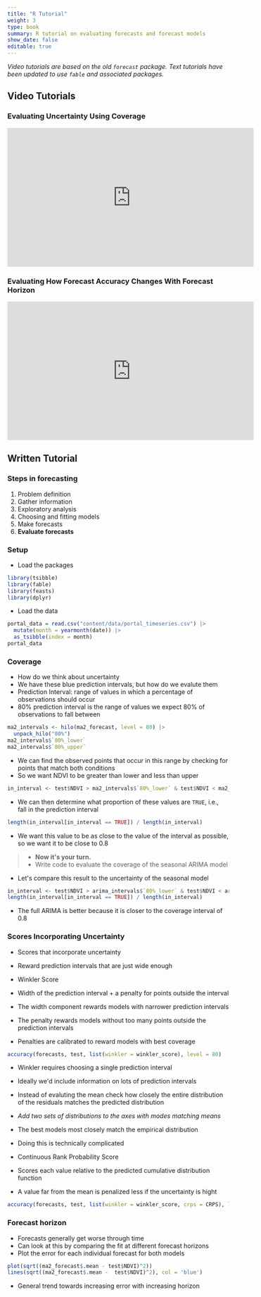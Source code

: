 ```yaml
---
title: "R Tutorial"
weight: 3
type: book
summary: R tutorial on evaluating forecasts and forecast models
show_date: false
editable: true
---
```


*Video tutorials are based on the old `forecast` package.*
*Text tutorials have been updated to use `fable` and associated packages.*

## Video Tutorials

### Evaluating Uncertainty Using Coverage

<iframe width="560" height="315" src="https://www.youtube.com/embed/hGlnIVYFUgg" frameborder="0" allow="accelerometer; autoplay; clipboard-write; encrypted-media; gyroscope; picture-in-picture" allowfullscreen></iframe>

### Evaluating How Forecast Accuracy Changes With Forecast Horizon

<iframe width="560" height="315" src="https://www.youtube.com/embed/DHOfUYLnshA" frameborder="0" allow="accelerometer; autoplay; clipboard-write; encrypted-media; gyroscope; picture-in-picture" allowfullscreen></iframe>

## Written Tutorial

### Steps in forecasting

1. Problem definition
2. Gather information
3. Exploratory analysis
4. Choosing and fitting models
5. Make forecasts
6. **Evaluate forecasts**

### Setup

* Load the packages

```r
library(tsibble)
library(fable)
library(feasts)
library(dplyr)
```

* Load the data

```r
portal_data = read.csv("content/data/portal_timeseries.csv") |>
  mutate(month = yearmonth(date)) |>
  as_tsibble(index = month)
portal_data
```

### Coverage

* How do we think about uncertainty
* We have these blue prediction intervals, but how do we evalute them
* Prediction Interval: range of values in which a percentage of observations
  should occur
* 80% prediction interval is the range of values we expect 80% of observations to fall between

```r
ma2_intervals <- hilo(ma2_forecast, level = 80) |>
  unpack_hilo("80%")
ma2_intervals$`80%_lower`
ma2_intervals$`80%_upper`
```

* We can find the observed points that occur in this range by checking for points that match both conditions
* So we want NDVI to be greater than lower and less than upper

```r
in_interval <- test$NDVI > ma2_intervals$`80%_lower` & test$NDVI < ma2_intervals$`80%_upper`
```

* We can then determine what proportion of these values are `TRUE`, i.e., fall in the prediction interval

```r
length(in_interval[in_interval == TRUE]) / length(in_interval)
```

* We want this value to be as close to the value of the interval as possible, so we want it to be close to 0.8

> * **Now it's your turn.**
> * Write code to evaluate the coverage of the seasonal ARIMA model

* Let's compare this result to the uncertainty of the seasonal model

```r
in_interval <- test$NDVI > arima_intervals$`80%_lower` & test$NDVI < arima_intervals$`80%_upper`
length(in_interval[in_interval == TRUE]) / length(in_interval)
```

* The full ARIMA is better because it is closer to the coverage interval of 0.8

### Scores Incorporating Uncertainty

* Scores that incorporate uncertainty
* Reward prediction intervals that are just wide enough

* Winkler Score
* Width of the prediction interval + a penalty for points outside the interval
* The width component rewards models with narrower prediction intervals
* The penalty rewards models without too many points outside the prediction intervals
* Penalties are calibrated to reward models with best coverage

```r
accuracy(forecasts, test, list(winkler = winkler_score), level = 80)
```

* Winkler requires choosing a single prediction interval
* Ideally we'd include information on lots of prediction intervals
* Instead of evaluting the mean check how closely the entire distribution of the residuals matches the predicted distribution
* _Add two sets of distributions to the axes with modes matching means_
* The best models most closely match the empirical distribution

* Doing this is technically complicated
* Continuous Rank Probability Score
* Scores each value relative to the predicted cumulative distribution function
* A value far from the mean is penalized less if the uncertainty is hight

```r
accuracy(forecasts, test, list(winkler = winkler_score, crps = CRPS), level = 80)
```

### Forecast horizon

* Forecasts generally get worse through time
* Can look at this by comparing the fit at different forecast horizons
* Plot the error for each individual forecast for both models

```r
plot(sqrt((ma2_forecast$.mean - test$NDVI)^2))
lines(sqrt((ma2_forecast$.mean -  test$NDVI)^2), col = 'blue')
```

* General trend towards increasing error with increasing horizon
